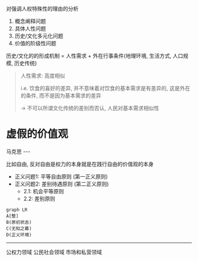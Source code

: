 对强调人权特殊性的理由的分析
1. 概念阐释问题
2. 具体人性问题
3. 历史/文化多元化问题
4. 价值的阶级性问题

历史/文化的的形成机制 = 人性需求 + 外在行事条件(地理环境, 生活方式, 人口规模, 历史传统)

> 人性需求: 高度相似
>
> i.e. 饮食的喜好的差异, 并不意味着对饮食的基本需求是有差异的, 这是外在的条件, 而不是因为基本需求的差异
>
> → 不可以所谓文化传统的差别而否认, 人民对基本需求相似性


# 虚假的价值观

马克思 ---

比如自由, 反对自由是权力的本身就是在践行自由的价值观的本身

- 正义问题1: 平等自由原则 (第一正义原则)
- 正义问题2: 差别待遇原则 (第二正义原则)
  - 2.1: 机会平等原则
  - 2.2: 差别原则

```mermaid
graph LR
A[整]
B(原初状态)
C(无知之幕)
D(正义环境)
```
---

公权力领域
公民社会领域
市场和私营领域